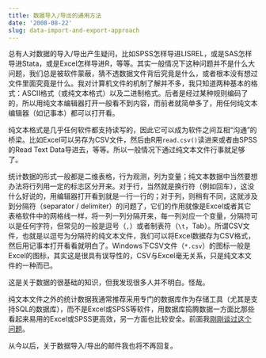 ```yaml
---
title: 数据导入/导出的通用方法
date: '2008-08-22'
slug: data-import-and-export-approach
---
```


总有人对数据的导入/导出产生疑问，比如SPSS怎样导进LISREL，或是SAS怎样导进Stata，或是Excel怎样导进R，等等。其实一般情况下这种问题并不是什么大问题，我们总是被软件蒙蔽，猜不透数据文件背后究竟是什么，或者根本没有想过文件里面究竟是什么。我对计算机文件的机制了解并不多，我只知道两种基本的格式：ASCII格式（或纯文本格式）以及二进制格式。后者是经过某种规则编码了的，所以用纯文本编辑器打开一般看不到内容，而前者就简单多了，用任何纯文本编辑器（如记事本）都可以打开看。

纯文本格式是几乎任何软件都支持读写的，因此它可以成为软件之间互相“沟通”的桥梁。比如Excel可以另存为CSV文件，然后由R用`read.csv()`读进来或者由SPSS的Read Text Data导进去，等等。所以一般情况下通过纯文本文件行事就足够了。

统计数据的形式一般都是二维表格，行为观测，列为变量；纯文本数据中当然要想办法将行列用一定的标志区分开来。对于行，当然就是换行符（例如回车），这没什么好说的，用编辑器打开看到就是一行一行的；对于列，则稍有不同，这就涉及到分隔符（separator / delimiter）的问题了，它们的作用就像是Excel或者其它表格软件中的网格线一样，将一列一列分隔开来，每一列对应一个变量，分隔符可以是任何字符，但常见的一般是逗号（`,`）或者制表符（`\t`，Tab）。所谓CSV文件，也就是以逗号为分隔符的纯文本文件，我们可以将Excel数据存为CSV格式，然后用记事本打开看看就明白了。Windows下CSV文件（`*.csv`）的图标一般是Excel的图标，其实这是很具有误导性的，CSV与Excel毫无关系，只是纯文本文件的一种而已。

这是关于数据的很基础的知识，但我发现很多人并不明白。怪哉。

纯文本文件之外的统计数据我通常推荐采用专门的数据库作为存储工具（尤其是支持SQL的数据库），而不是Excel或SPSS等软件，用数据库捣腾数据一方面比那些看起来易用的Excel或SPSS更高效，另一方面也比较安全。前面我[刚刚谈过这个问题](/cn/2008/08/missing-value-and-zero-in-excel/)。

从今以后，关于数据导入/导出的邮件我也将不再回复。
